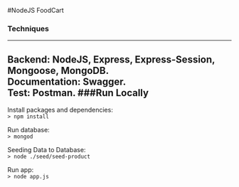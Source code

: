#NodeJS FoodCart
### Techniques
----
Backend: NodeJS, Express, Express-Session, Mongoose, MongoDB.<br>
Documentation: Swagger.<br>
Test: Postman.
###Run Locally
----
Install packages and dependencies:<br>
`> npm install `<br>

Run database:<br>
`> mongod`

Seeding Data to Database:<br>
`> node ./seed/seed-product`


Run app:<br>
`> node app.js`

